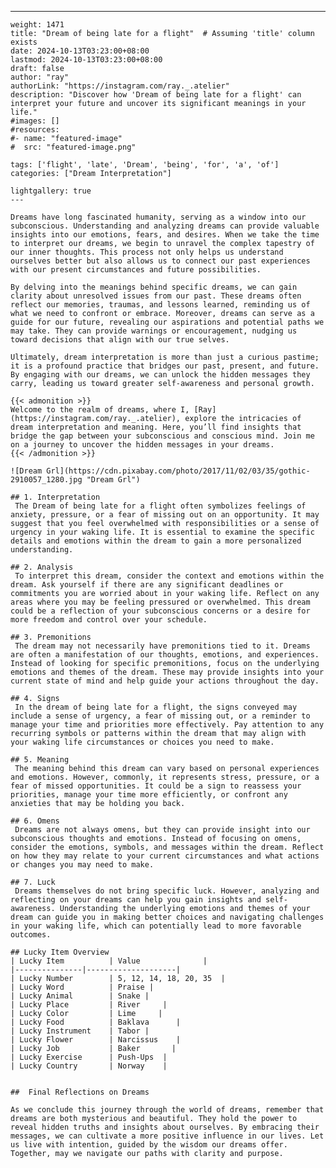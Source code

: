 ---
    weight: 1471
    title: "Dream of being late for a flight"  # Assuming 'title' column exists
    date: 2024-10-13T03:23:00+08:00
    lastmod: 2024-10-13T03:23:00+08:00
    draft: false
    author: "ray"
    authorLink: "https://instagram.com/ray._.atelier"
    description: "Discover how 'Dream of being late for a flight' can interpret your future and uncover its significant meanings in your life."
    #images: []
    #resources:
    #- name: "featured-image"
    #  src: "featured-image.png"
    
    tags: ['flight', 'late', 'Dream', 'being', 'for', 'a', 'of']
    categories: ["Dream Interpretation"]
    
    lightgallery: true
    ---
    
    Dreams have long fascinated humanity, serving as a window into our subconscious. Understanding and analyzing dreams can provide valuable insights into our emotions, fears, and desires. When we take the time to interpret our dreams, we begin to unravel the complex tapestry of our inner thoughts. This process not only helps us understand ourselves better but also allows us to connect our past experiences with our present circumstances and future possibilities.
    
    By delving into the meanings behind specific dreams, we can gain clarity about unresolved issues from our past. These dreams often reflect our memories, traumas, and lessons learned, reminding us of what we need to confront or embrace. Moreover, dreams can serve as a guide for our future, revealing our aspirations and potential paths we may take. They can provide warnings or encouragement, nudging us toward decisions that align with our true selves.
    
    Ultimately, dream interpretation is more than just a curious pastime; it is a profound practice that bridges our past, present, and future. By engaging with our dreams, we can unlock the hidden messages they carry, leading us toward greater self-awareness and personal growth.
    
    {{< admonition >}}
    Welcome to the realm of dreams, where I, [Ray](https://instagram.com/ray._.atelier), explore the intricacies of dream interpretation and meaning. Here, you’ll find insights that bridge the gap between your subconscious and conscious mind. Join me on a journey to uncover the hidden messages in your dreams.
    {{< /admonition >}}
    
    ![Dream Grl](https://cdn.pixabay.com/photo/2017/11/02/03/35/gothic-2910057_1280.jpg "Dream Grl")
    
    ## 1. Interpretation
     The Dream of being late for a flight often symbolizes feelings of anxiety, pressure, or a fear of missing out on an opportunity. It may suggest that you feel overwhelmed with responsibilities or a sense of urgency in your waking life. It is essential to examine the specific details and emotions within the dream to gain a more personalized understanding.
    
    ## 2. Analysis
     To interpret this dream, consider the context and emotions within the dream. Ask yourself if there are any significant deadlines or commitments you are worried about in your waking life. Reflect on any areas where you may be feeling pressured or overwhelmed. This dream could be a reflection of your subconscious concerns or a desire for more freedom and control over your schedule.
    
    ## 3. Premonitions
     The dream may not necessarily have premonitions tied to it. Dreams are often a manifestation of our thoughts, emotions, and experiences. Instead of looking for specific premonitions, focus on the underlying emotions and themes of the dream. These may provide insights into your current state of mind and help guide your actions throughout the day.
    
    ## 4. Signs
     In the dream of being late for a flight, the signs conveyed may include a sense of urgency, a fear of missing out, or a reminder to manage your time and priorities more effectively. Pay attention to any recurring symbols or patterns within the dream that may align with your waking life circumstances or choices you need to make.
    
    ## 5. Meaning
     The meaning behind this dream can vary based on personal experiences and emotions. However, commonly, it represents stress, pressure, or a fear of missed opportunities. It could be a sign to reassess your priorities, manage your time more efficiently, or confront any anxieties that may be holding you back.
    
    ## 6. Omens
     Dreams are not always omens, but they can provide insight into our subconscious thoughts and emotions. Instead of focusing on omens, consider the emotions, symbols, and messages within the dream. Reflect on how they may relate to your current circumstances and what actions or changes you may need to make.
    
    ## 7. Luck
     Dreams themselves do not bring specific luck. However, analyzing and reflecting on your dreams can help you gain insights and self-awareness. Understanding the underlying emotions and themes of your dream can guide you in making better choices and navigating challenges in your waking life, which can potentially lead to more favorable outcomes.
    
    ## Lucky Item Overview
    | Lucky Item          | Value              |
    |---------------|--------------------|
    | Lucky Number        | 5, 12, 14, 18, 20, 35  |
    | Lucky Word          | Praise |
    | Lucky Animal        | Snake |
    | Lucky Place         | River     |
    | Lucky Color         | Lime     |
    | Lucky Food          | Baklava      |
    | Lucky Instrument    | Tabor |
    | Lucky Flower        | Narcissus    |
    | Lucky Job           | Baker       |
    | Lucky Exercise      | Push-Ups  |
    | Lucky Country       | Norway    |
    
    
    ##  Final Reflections on Dreams
    
    As we conclude this journey through the world of dreams, remember that dreams are both mysterious and beautiful. They hold the power to reveal hidden truths and insights about ourselves. By embracing their messages, we can cultivate a more positive influence in our lives. Let us live with intention, guided by the wisdom our dreams offer. Together, may we navigate our paths with clarity and purpose.
    